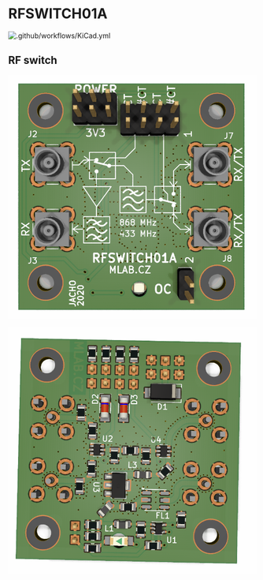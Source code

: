 <!--- Name:RFSWITCH01A: --->
# RFSWITCH01A
![.github/workflows/KiCad.yml](https://github.com/mlab-modules/RFSWITCH01/workflows/.github/workflows/KiCad.yml/badge.svg?branch=RFSWITCH01A)

<!--- LongName --->
## RF switch
<!--- ELongName ---> 

<!--- Lead --->

<!--- ELead ---> 


![Top view on RFSWITCH01A](/doc/img/RFSWITCH01A_top_big.png)

![Bottom view on RFSWITCH01A](/doc/img/RFSWITCH01A_bot_big.png)
